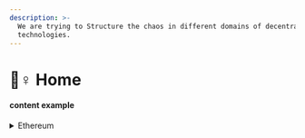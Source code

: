 ```yaml
---
description: >-
  We are trying to Structure the chaos in different domains of decentralized
  technologies.
---
```


# 🦹♀ Home



#### content example

<details>

<summary>Ethereum </summary>

![](https://ethereum.org/static/754d2f72ce2296fb59d9d974aeda16be/1e993/future\_transparent.webp)

Ethereum is the community-run technology powering the cryptocurrency ether (ETH) and thousands of decentralized applications.



</details>
